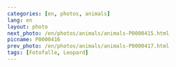 ```yaml
---
categories: [en, photos, animals]
lang: en
layout: photo
next_photo: /en/photos/animals/animals-P0000415.html
picname: P0000416
prev_photo: /en/photos/animals/animals-P0000417.html
tags: [Fotofalle, Leopard]
---
```


